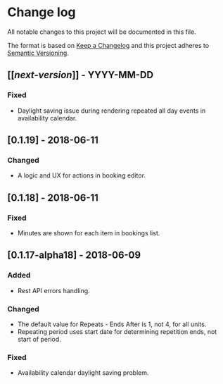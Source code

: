 # Change log
All notable changes to this project will be documented in this file.

The format is based on [Keep a Changelog](http://keepachangelog.com/)
and this project adheres to [Semantic Versioning](http://semver.org/).

## [[*next-version*]] - YYYY-MM-DD
### Fixed
- Daylight saving issue during rendering repeated all day events in availability calendar.

## [0.1.19] - 2018-06-11
### Changed
- A logic and UX for actions in booking editor.

## [0.1.18] - 2018-06-11
### Fixed
- Minutes are shown for each item in bookings list.

## [0.1.17-alpha18] - 2018-06-09
### Added
- Rest API errors handling.

### Changed
- The default value for Repeats - Ends After is 1, not 4, for all units.
- Repeating period uses start date for determining repetition ends, not start of period.

### Fixed
- Availability calendar daylight saving problem.
